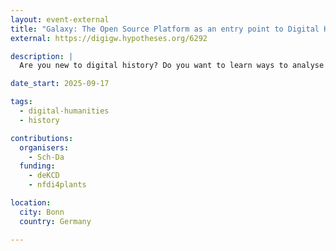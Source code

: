 ```yaml
---
layout: event-external
title: "Galaxy: The Open Source Platform as an entry point to Digital Humanities and Research Data Management"
external: https://digigw.hypotheses.org/6292

description: |
  Are you new to digital history? Do you want to learn ways to analyse your sources with digital tools from your browser without any programming skills? Do you want to get an idea of research data management? Register for our course at the Historikertag 2025 in Bonn to find out more. **Note: This course will be held in German.**

date_start: 2025-09-17

tags:
  - digital-humanities
  - history

contributions:
  organisers:
    - Sch-Da
  funding:
    - deKCD
    - nfdi4plants

location:
  city: Bonn
  country: Germany

---
```

